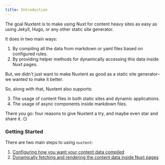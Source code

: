 ```yaml
---
title: Introduction
---
```


The goal Nuxtent is to make using Nuxt for content heavy sites as easy as using Jekyll, Hugo, or any other static site generator.

It does in two main ways:

1. By compiling all the data from markdown or yaml files based on configured rules.
2. By providing helper methods for dynamically accessing this data inside Nuxt pages.

But, we didn't just want to make Nuxtent as good as a static site generator–we wanted to make it better.

So, along with that, Nuxtent also supports:

3. The usage of content files in both static sites and dynamic applications.
4. The usage of async components inside markdown files.

There you go: four reasons to give Nuxtent a try, and maybe even star and share it. 😏

### Getting Started

There are two main steps to using `nuxtent`:

1) [Configuring how you want your content data compiled](/configuration)
2) [Dynamically fetching and rendering the content data inside Nuxt pages](usage)
